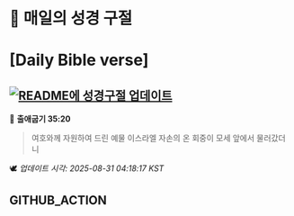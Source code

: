 # 🙏 매일의 성경 구절
# [Daily Bible verse]
## [![README에 성경구절 업데이트](https://github.com/DONGSUKA/first_test/actions/workflows/update-readme-bible.yml/badge.svg)](https://github.com/DONGSUKA/first_test/actions/workflows/update-readme-bible.yml)
<!-- START_BIBLE_VERSE -->
📖 **출애굽기 35:20**
> 여호와께 자원하여 드린 예물 이스라엘 자손의 온 회중이 모세 앞에서 물러갔더니

🕊️ _업데이트 시각: 2025-08-31 04:18:17 KST_
  <!-- END_BIBLE_VERSE -->
## GITHUB_ACTION
